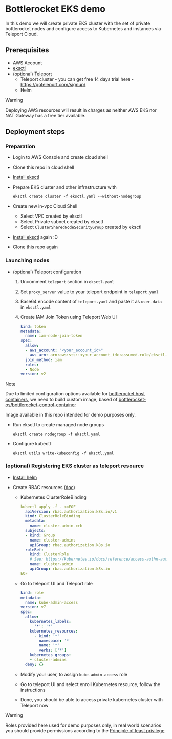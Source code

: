 # Bottlerocket EKS demo

In this demo we will create private EKS cluster with the set of private bottlerocket nodes and configure access to Kubernetes and instances via Teleport Cloud.

## Prerequisites

- AWS Account
- [eksctl](https://eksctl.io/)
- (optional) [Teleport](https://goteleport.com/)
    - Teleport cluster - you can get free 14 days trial here - https://goteleport.com/signup/
    - Helm

>[!WARNING]
> Deploying AWS resources will result in charges as neither AWS EKS nor NAT Gateway has a free tier available.

## Deployment steps

### Preparation

- Login to AWS Console and create cloud shell
- Clone this repo in cloud shell
- [Install eksctl](https://eksctl.io/installation/)
- Prepare EKS cluster and other infrastructure with

    ```shell
    eksctl create cluster -f eksctl.yaml --without-nodegroup
    ```

- Create new in-vpc Cloud Shell
    - Select VPC created by eksctl
    - Select Private subnet created by eksctl
    - Select `ClusterSharedNodeSecurityGroup` created by eksctl

- [Install eksctl](https://eksctl.io/installation/) again :D 
- Clone this repo again

### Launching nodes

- (optional) Teleport configuration
    1. Uncomment `teleport` section in `eksctl.yaml`
    2. Set `proxy_server` value to your teleport endpoint in `teleport.yaml`
    3. Base64 encode content of `teleport.yaml` and paste it as `user-data` in `eksctl.yaml`
    4. Create IAM Join Token using Teleport Web UI

        ```yaml
        kind: token
        metadata:
          name: iam-node-join-token
        spec:
          allow:
          - aws_account: "<your_account_id>"
            aws_arn: arn:aws:sts::<your_account_id>:assumed-role/eksctl-bottlerocket-demo*-nodegroup-NodeInstanceRole-*/*
          join_method: iam
          roles:
          - Node
        version: v2
        ```

>[!NOTE]
> Due to limited configuration options available for [bottlerocket host containers](https://bottlerocket.dev/en/os/1.20.x/api/settings/host-containers),
> we need to build custom image, based of [bottlerocket-os/bottlerocket-control-container](https://github.com/bottlerocket-os/bottlerocket-control-container)
>
> Image available in this repo intended for demo purposes only.

- Run eksctl to create managed node groups

    ```shell
    eksctl create nodegroup -f eksctl.yaml 
    ```

- Configure kubectl

    ```shell
    eksctl utils write-kubeconfig -f eksctl.yaml
    ```

### (optional) Registering EKS cluster as teleport resource

- [Install helm](https://helm.sh/docs/intro/install/)

- Create RBAC resources ([doc](https://goteleport.com/docs/enroll-resources/kubernetes-access/getting-started/#step-13-create-rbac-resources))

   - Kubernetes ClusterRoleBinding

        ```yaml
        kubectl apply -f - <<EOF
          apiVersion: rbac.authorization.k8s.io/v1
          kind: ClusterRoleBinding
          metadata:
            name: cluster-admin-crb
          subjects:
          - kind: Group
            name: cluster-admins
            apiGroup: rbac.authorization.k8s.io
          roleRef:
            kind: ClusterRole
            # See: https://kubernetes.io/docs/reference/access-authn-authz/rbac/#user-facing-roles
            name: cluster-admin
            apiGroup: rbac.authorization.k8s.io
        EOF
        ```

    - Go to teleport UI and Teleport role

        ```yaml
        kind: role
        metadata:
          name: kube-admin-access
        version: v7
        spec:
          allow:
            kubernetes_labels:
              '*': '*'
            kubernetes_resources:
              - kind: '*'
                namespace: '*'
                name: '*'
                verbs: ['*']
            kubernetes_groups:
            - cluster-admins
          deny: {}
        ```

    - Modify your user, to assign `kube-admin-access` role

    - Go to teleport UI and select enroll Kubernetes resource, follow the instructions

    - Done, you should be able to access private kubernetes cluster with Teleport now

>[!WARNING]
> Roles provided here used for demo purposes only, in real world scenarios you should provide permissions according to the [Principle of least privilege](https://en.wikipedia.org/wiki/Principle_of_least_privilege)